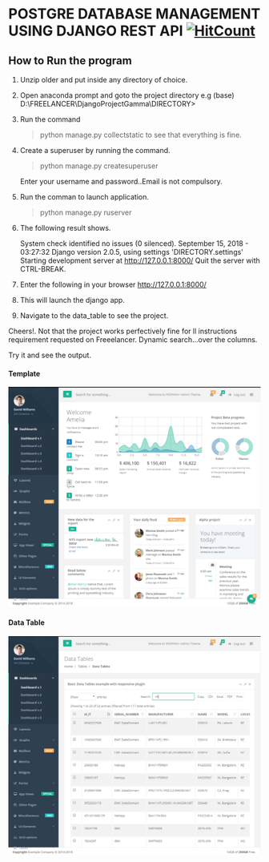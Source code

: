 # POSTGRE DATABASE MANAGEMENT USING DJANGO REST API [![HitCount](http://hits.dwyl.io/kennedyCzar/https://github.com/kennedyCzar/POSTGRE-DATABASE-MANAGEMENT-USING-DJANGO-REST-API.svg)](http://hits.dwyl.io/kennedyCzar/https://github.com/kennedyCzar/POSTGRE-DATABASE-MANAGEMENT-USING-DJANGO-REST-API)

How to Run the program
--------------------------

1. Unzip older and put inside any directory of choice.
2. Open anaconda prompt and goto the project directory
 e.g (base) D:\FREELANCER\DjangoProjectGamma\DIRECTORY>

3. Run the command 
	>python manage.py collectstatic to see that everything is fine.

4. Create a superuser by running the command.
	>python manage.py createsuperuser

	Enter your username and password..Email is not compulsory.

5. Run the comman to launch application.
	>python manage.py ruserver

6. 	The following result shows.

	System check identified no issues (0 silenced).
	September 15, 2018 - 03:27:32
	Django version 2.0.5, using settings 'DIRECTORY.settings'
	Starting development server at http://127.0.0.1:8000/
	Quit the server with CTRL-BREAK.

7. Enter the following in your browser http://127.0.0.1:8000/

8. This will launch the django app.

9. Navigate to the data_table to see the project.


Cheers!.
Not that the project works perfectively fine for ll instructions requirement requested on Freeelancer.
Dynamic search...over the columns.

Try it and see the output.


#### Template

 ![Image of Django App](https://github.com/kennedyCzar/POSTGRE-DATABASE-MANAGEMENT-USING-DJANGO-REST-API/blob/master/_IMAGES/Frontend.PNG)
 
 #### Data Table
 
 ![Image of Django App](https://github.com/kennedyCzar/POSTGRE-DATABASE-MANAGEMENT-USING-DJANGO-REST-API/blob/master/_IMAGES/Data_table.PNG)
 
 
 
 
